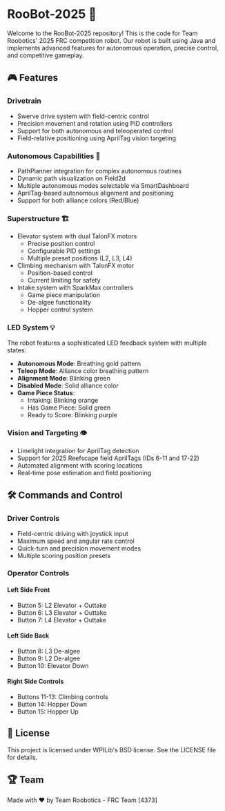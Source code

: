 # RooBot-2025 🤖

Welcome to the RooBot-2025 repository! This is the code for Team Roobotics' 2025 FRC competition robot. Our robot is built using Java and implements advanced features for autonomous operation, precise control, and competitive gameplay.

## 🎮 Features

### Drivetrain
- Swerve drive system with field-centric control
- Precision movement and rotation using PID controllers
- Support for both autonomous and teleoperated control
- Field-relative positioning using AprilTag vision targeting

### Autonomous Capabilities 🤖
- PathPlanner integration for complex autonomous routines
- Dynamic path visualization on Field2d
- Multiple autonomous modes selectable via SmartDashboard
- AprilTag-based autonomous alignment and positioning
- Support for both alliance colors (Red/Blue)

### Superstructure 🏗️
- Elevator system with dual TalonFX motors
  - Precise position control
  - Configurable PID settings
  - Multiple preset positions (L2, L3, L4)
- Climbing mechanism with TalonFX motor
  - Position-based control
  - Current limiting for safety
- Intake system with SparkMax controllers
  - Game piece manipulation
  - De-algee functionality
  - Hopper control system

### LED System 💡
The robot features a sophisticated LED feedback system with multiple states:
- **Autonomous Mode**: Breathing gold pattern
- **Teleop Mode**: Alliance color breathing pattern
- **Alignment Mode**: Blinking green
- **Disabled Mode**: Solid alliance color
- **Game Piece Status**:
  - Intaking: Blinking orange
  - Has Game Piece: Solid green
  - Ready to Score: Blinking purple

### Vision and Targeting 👁️
- Limelight integration for AprilTag detection
- Support for 2025 Reefscape field AprilTags (IDs 6-11 and 17-22)
- Automated alignment with scoring locations
- Real-time pose estimation and field positioning

## 🛠️ Commands and Control

### Driver Controls
- Field-centric driving with joystick input
- Maximum speed and angular rate control
- Quick-turn and precision movement modes
- Multiple scoring position presets

### Operator Controls
#### Left Side Front
- Button 5: L2 Elevator + Outtake
- Button 6: L3 Elevator + Outtake
- Button 7: L4 Elevator + Outtake

#### Left Side Back
- Button 8: L3 De-algee
- Button 9: L2 De-algee
- Button 10: Elevator Down

#### Right Side Controls
- Buttons 11-13: Climbing controls
- Button 14: Hopper Down
- Button 15: Hopper Up

## 📝 License

This project is licensed under WPILib's BSD license. See the LICENSE file for details.

## 🏆 Team

Made with ❤️ by Team Roobotics - FRC Team [4373]
